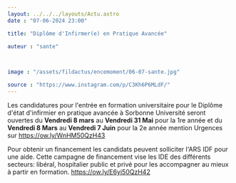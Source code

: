 ```yaml
---
layout: ../../../layouts/Actu.astro
date : "07-06-2024 23:00"

title: "Diplôme d'Infirmer(e) en Pratique Avancée"

auteur : "sante" 

 

image : "/assets/fildactus/encemoment/06-07-sante.jpg"

source : "https://www.instagram.com/p/C3Kh6P6MLdF/"
---
```


Les candidatures pour l'entrée en formation universitaire pour le Diplôme d'état d'infirmier en pratique avancée à Sorbonne Université seront ouvertes du __Vendredi 8 mars__ au __Vendredi 31 Mai__ pour la 1re année et du __Vendredi 8 Mars__ au __Vendredi 7 Juin__ pour la 2e année mention Urgences sur https://ow.ly/WnHM50QzH43

Pour obtenir un financement les candidats peuvent solliciter l'ARS IDF pour une aide. Cette campagne de financement vise les IDE des différents secteurs: libéral, hospitalier public et privé pour les accompagner au mieux à partir en formation. https://ow.ly/E6yi50QzH42